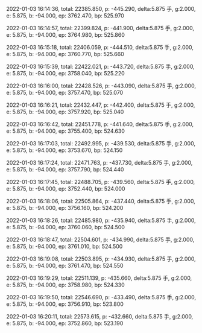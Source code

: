 2022-01-03 16:14:36, total: 22385.850, p: -445.290, delta:5.875 手, g:2.000, e: 5.875, b: -94.000, ep: 3762.470, bp: 525.970

2022-01-03 16:14:57, total: 22399.824, p: -441.900, delta:5.875 手, g:2.000, e: 5.875, b: -94.000, ep: 3764.980, bp: 525.860

2022-01-03 16:15:18, total: 22406.059, p: -444.510, delta:5.875 手, g:2.000, e: 5.875, b: -94.000, ep: 3760.770, bp: 525.660

2022-01-03 16:15:39, total: 22422.021, p: -443.720, delta:5.875 手, g:2.000, e: 5.875, b: -94.000, ep: 3758.040, bp: 525.220

2022-01-03 16:16:00, total: 22428.526, p: -443.090, delta:5.875 手, g:2.000, e: 5.875, b: -94.000, ep: 3757.470, bp: 525.070

2022-01-03 16:16:21, total: 22432.447, p: -442.400, delta:5.875 手, g:2.000, e: 5.875, b: -94.000, ep: 3757.920, bp: 525.040

2022-01-03 16:16:42, total: 22451.778, p: -441.640, delta:5.875 手, g:2.000, e: 5.875, b: -94.000, ep: 3755.400, bp: 524.630

2022-01-03 16:17:03, total: 22492.995, p: -439.530, delta:5.875 手, g:2.000, e: 5.875, b: -94.000, ep: 3753.670, bp: 524.150

2022-01-03 16:17:24, total: 22471.763, p: -437.730, delta:5.875 手, g:2.000, e: 5.875, b: -94.000, ep: 3757.790, bp: 524.440

2022-01-03 16:17:45, total: 22488.705, p: -439.560, delta:5.875 手, g:2.000, e: 5.875, b: -94.000, ep: 3752.440, bp: 524.000

2022-01-03 16:18:06, total: 22505.864, p: -437.440, delta:5.875 手, g:2.000, e: 5.875, b: -94.000, ep: 3756.160, bp: 524.200

2022-01-03 16:18:26, total: 22485.980, p: -435.940, delta:5.875 手, g:2.000, e: 5.875, b: -94.000, ep: 3760.060, bp: 524.500

2022-01-03 16:18:47, total: 22504.601, p: -434.990, delta:5.875 手, g:2.000, e: 5.875, b: -94.000, ep: 3761.010, bp: 524.500

2022-01-03 16:19:08, total: 22503.895, p: -434.930, delta:5.875 手, g:2.000, e: 5.875, b: -94.000, ep: 3761.470, bp: 524.550

2022-01-03 16:19:29, total: 22511.139, p: -435.660, delta:5.875 手, g:2.000, e: 5.875, b: -94.000, ep: 3758.980, bp: 524.330

2022-01-03 16:19:50, total: 22546.690, p: -433.490, delta:5.875 手, g:2.000, e: 5.875, b: -94.000, ep: 3756.910, bp: 523.800

2022-01-03 16:20:11, total: 22573.615, p: -432.660, delta:5.875 手, g:2.000, e: 5.875, b: -94.000, ep: 3752.860, bp: 523.190